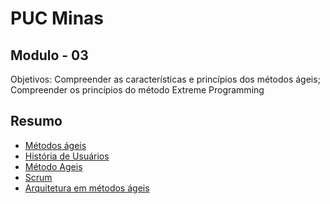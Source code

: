 # PUC Minas

## Modulo - 03

Objetivos:
  Compreender as características e princípios dos métodos ágeis;
  Compreender os princípios do método Extreme Programming

## Resumo
  - [Métodos ágeis](./metodo_ageis/readme.md)
  - [História de Usuários](./historia_usuario/readme.md)
  - [Método Ageis](./metodo_ageis/readme.md)
  - [Scrum](./scrum/readme.md)
  - [Arquitetura em métodos ágeis](./arquitetura_metodo_ageis/readme.md)
